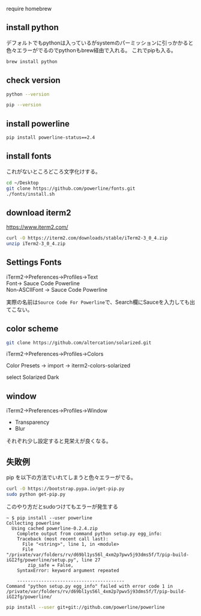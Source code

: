 require homebrew

install python
------------
デフォルトでもpythonは入っているがsystemのパーミッションに引っかかると色々エラーがでるのでpythonもbrew経由で入れる。
これでpipも入る。
```bash
brew install python
```

check version
-----------
```bash
python --version
```

```bash
pip --version
```


install powerline
-------------
```bash
pip install powerline-status==2.4
```


install fonts 
------------
これがないところどころ文字化けする。
```bash
cd ~/Desktop
git clone https://github.com/powerline/fonts.git
./fonts/install.sh
```

download iterm2
---------------
https://www.iterm2.com/
```bash
curl -O https://iterm2.com/downloads/stable/iTerm2-3_0_4.zip
unzip iTerm2-3_0_4.zip
```
Settings Fonts
------------
iTerm2->Preferences->Profiles->Text  
Font-> Sauce Code Powerline   
Non-ASCIIFont -> Sauce Code Powerline  

実際の名前は`Source Code For Powerline`で、Search欄にSauceを入力しても出てこない。

color scheme
------------
```bash
git clone https://github.com/altercation/solarized.git
```
iTerm2->Preferences->Profiles->Colors

Color Presets -> import -> iterm2-colors-solarized

select Solarized Dark

window
-------
iTerm2->Preferences->Profiles->Window

* Transparency
* Blur

それぞれ少し設定すると見栄えが良くなる。


失敗例
------

pip を以下の方法でいれてしまうと色々エラーがでる。

```bash
curl -O https://bootstrap.pypa.io/get-pip.py
sudo python get-pip.py
```

このやり方だとsudoつけてもエラーが発生する
```
~ $ pip install --user powerline
Collecting powerline
  Using cached powerline-0.2.4.zip
    Complete output from command python setup.py egg_info:
    Traceback (most recent call last):
      File "<string>", line 1, in <module>
      File "/private/var/folders/rv/d69bl1ys56l_4xm2p7pwv5j93dms5f/T/pip-build-iGI2fg/powerline/setup.py", line 27
        zip_safe = False,
    SyntaxError: keyword argument repeated
    
    ----------------------------------------
Command "python setup.py egg_info" failed with error code 1 in /private/var/folders/rv/d69bl1ys56l_4xm2p7pwv5j93dms5f/T/pip-build-iGI2fg/powerline/
```

```bash
pip install --user git+git://github.com/powerline/powerline
```


